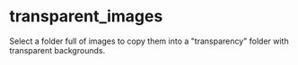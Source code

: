 # transparent_images
Select a folder full of images to copy them into a "transparency" folder with transparent backgrounds.
